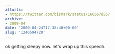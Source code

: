 ```yaml
---
alturls:
- https://twitter.com/bismark/status/1605678557
archive:
- 2009-04
date: '2009-04-24T17:38:40+00:00'
slug: '1240594720'
---
```


ok getting sleepy now. let's wrap up this speech.

